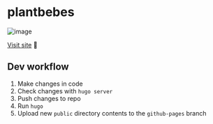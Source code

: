 # plantbebes
![image](https://user-images.githubusercontent.com/19380276/148148875-365ff2ef-11ee-41f2-a78e-cb54d4976b57.png)

[Visit site](https://dilemma16.github.io/plantbebes/bebes/) 👾 

## Dev workflow

1. Make changes in code
2. Check changes with `hugo server`
3. Push changes to repo
4. Run `hugo`
5. Upload new `public` directory contents to the `github-pages` branch
